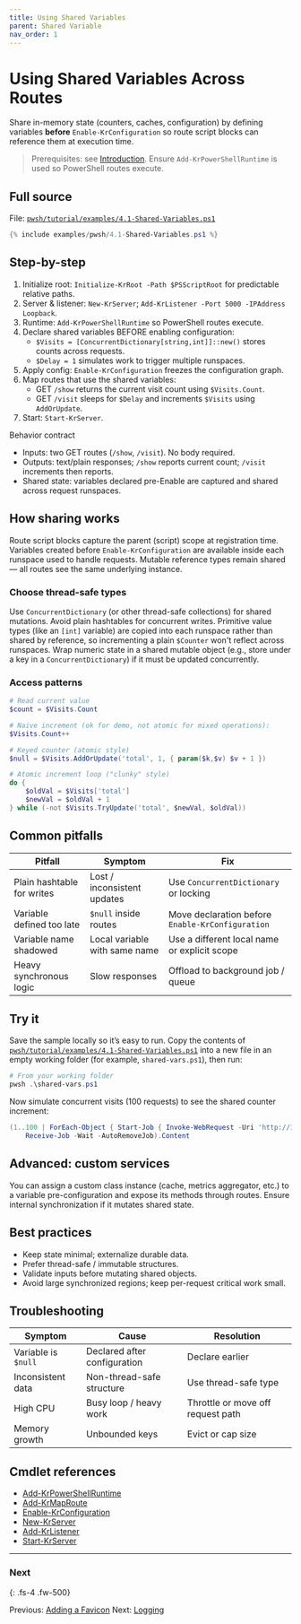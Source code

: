 ```yaml
---
title: Using Shared Variables
parent: Shared Variable
nav_order: 1
---
```


# Using Shared Variables Across Routes

Share in-memory state (counters, caches, configuration) by defining variables **before** `Enable-KrConfiguration`
so route script blocks can reference them at execution time.

> Prerequisites: see [Introduction][Introduction]. Ensure `Add-KrPowerShellRuntime` is used so PowerShell
> routes execute.

## Full source

File: [`pwsh/tutorial/examples/4.1-Shared-Variables.ps1`][4.1-Shared-Variables.ps1]

```powershell
{% include examples/pwsh/4.1-Shared-Variables.ps1 %}
```

## Step-by-step

1. Initialize root: `Initialize-KrRoot -Path $PSScriptRoot` for predictable relative paths.
2. Server & listener: `New-KrServer`; `Add-KrListener -Port 5000 -IPAddress Loopback`.
3. Runtime: `Add-KrPowerShellRuntime` so PowerShell routes execute.
4. Declare shared variables BEFORE enabling configuration:
    - `$Visits = [ConcurrentDictionary[string,int]]::new()` stores counts across requests.
    - `$Delay = 1` simulates work to trigger multiple runspaces.
5. Apply config: `Enable-KrConfiguration` freezes the configuration graph.
6. Map routes that use the shared variables:
    - GET `/show` returns the current visit count using `$Visits.Count`.
    - GET `/visit` sleeps for `$Delay` and increments `$Visits` using `AddOrUpdate`.
7. Start: `Start-KrServer`.

Behavior contract

- Inputs: two GET routes (`/show`, `/visit`). No body required.
- Outputs: text/plain responses; `/show` reports current count; `/visit` increments then reports.
- Shared state: variables declared pre-Enable are captured and shared across request runspaces.

## How sharing works

Route script blocks capture the parent (script) scope at registration time. Variables created before
`Enable-KrConfiguration` are available inside each runspace used to handle requests. Mutable reference types
remain shared — all routes see the same underlying instance.

### Choose thread-safe types

Use `ConcurrentDictionary` (or other thread-safe collections) for shared mutations. Avoid plain hashtables for
concurrent writes. Primitive value types (like an `[int]` variable) are copied into each runspace rather than
shared by reference, so incrementing a plain `$Counter` won't reflect across runspaces. Wrap numeric
state in a shared mutable object (e.g., store under a key in a `ConcurrentDictionary`) if it must be updated
concurrently.

### Access patterns

```powershell
# Read current value
$count = $Visits.Count

# Naive increment (ok for demo, not atomic for mixed operations):
$Visits.Count++

# Keyed counter (atomic style)
$null = $Visits.AddOrUpdate('total', 1, { param($k,$v) $v + 1 })

# Atomic increment loop ("clunky" style)
do {
    $oldVal = $Visits['total']
    $newVal = $oldVal + 1
} while (-not $Visits.TryUpdate('total', $newVal, $oldVal))
```

## Common pitfalls

| Pitfall                    | Symptom                       | Fix                                              |
| -------------------------- | ----------------------------- | ------------------------------------------------ |
| Plain hashtable for writes | Lost / inconsistent updates   | Use `ConcurrentDictionary` or locking            |
| Variable defined too late  | `$null` inside routes         | Move declaration before `Enable-KrConfiguration` |
| Variable name shadowed     | Local variable with same name | Use a different local name or explicit scope     |
| Heavy synchronous logic    | Slow responses                | Offload to background job / queue                |

## Try it

Save the sample locally so it’s easy to run. Copy the contents of
[`pwsh/tutorial/examples/4.1-Shared-Variables.ps1`](pwsh/tutorial/examples/4.1-Shared-Variables.ps1)
into a new file in an empty working folder (for example, `shared-vars.ps1`), then run:

```powershell
# From your working folder
pwsh .\shared-vars.ps1
```

Now simulate concurrent visits (100 requests) to see the shared counter increment:

```powershell
(1..100 | ForEach-Object { Start-Job { Invoke-WebRequest -Uri 'http://127.0.0.1:5000/visit' } } |
    Receive-Job -Wait -AutoRemoveJob).Content
```

## Advanced: custom services

You can assign a custom class instance (cache, metrics aggregator, etc.) to a variable pre-configuration and
expose its methods through routes. Ensure internal synchronization if it mutates shared state.

## Best practices

- Keep state minimal; externalize durable data.
- Prefer thread-safe / immutable structures.
- Validate inputs before mutating shared objects.
- Avoid large synchronized regions; keep per-request critical work small.

## Troubleshooting

| Symptom             | Cause                        | Resolution                        |
| ------------------- | ---------------------------- | --------------------------------- |
| Variable is `$null` | Declared after configuration | Declare earlier                   |
| Inconsistent data   | Non-thread-safe structure    | Use thread-safe type              |
| High CPU            | Busy loop / heavy work       | Throttle or move off request path |
| Memory growth       | Unbounded keys               | Evict or cap size                 |

## Cmdlet references

- [Add-KrPowerShellRuntime][Add-KrPowerShellRuntime]
- [Add-KrMapRoute][Add-KrMapRoute]
- [Enable-KrConfiguration][Enable-KrConfiguration]
- [New-KrServer][New-KrServer]
- [Add-KrListener][Add-KrListener]
- [Start-KrServer][Start-KrServer]

---

### Next

{: .fs-4 .fw-500}

Previous: [Adding a Favicon](../3.static/4.Favicon)
Next: [Logging](../5.logging/index)

[4.1-Shared-Variables.ps1]: /pwsh/tutorial/examples/4.1-Shared-Variables.ps1
[Add-KrPowerShellRuntime]: /pwsh/cmdlets/Add-KrPowerShellRuntime
[Add-KrMapRoute]: /pwsh/cmdlets/Add-KrMapRoute
[Enable-KrConfiguration]: /pwsh/cmdlets/Enable-KrConfiguration
[New-KrServer]: /pwsh/cmdlets/New-KrServer
[Add-KrListener]: /pwsh/cmdlets/Add-KrListener
[Start-KrServer]: /pwsh/cmdlets/Start-KrServer
[Introduction]: ../1.introduction/index#prerequisites
